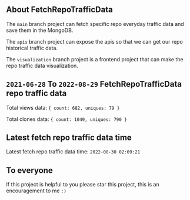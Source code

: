 ## About FetchRepoTrafficData

The `main` branch project can fetch specific repo everyday traffic data and save them in the MongoDB.

The `apis` branch project can expose the apis so that we can get our repo historical traffic data.

The `visualization` branch project is a frontend project that can make the repo traffic data visualization.

## `2021-06-28` To `2022-08-29` FetchRepoTrafficData repo traffic data

Total views data: `{ count: 682, uniques: 79 }`

Total clones data: `{ count: 1049, uniques: 790 }`

## Latest fetch repo traffic data time

Latest fetch repo traffic data time: `2022-08-30 02:09:21`

## To everyone

If this project is helpful to you please star this project, this is an encouragement to me `:)`



